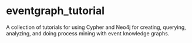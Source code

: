 # eventgraph_tutorial
A collection of tutorials for using Cypher and Neo4j for creating, querying, analyzing, and doing process mining with event knowledge graphs.
